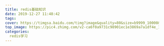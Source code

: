 ```yaml
---
title: redis基础知识
date: 2019-12-27 11:48:42
tags:
cover: https://timgsa.baidu.com/timg?image&quality=80&size=b9999_10000&sec=1577428903485&di=cfe15d3e859f0f2c9afe2a74eb54ee0b&imgtype=0&src=http%3A%2F%2Fhbimg.b0.upaiyun.com%2F834b4451313d3e9171afcf7841b3a80212eb507a6bee-XzTSuO_fw658
top_image: https://pic4.zhimg.com/v2-ca6f0a9731c98901ec1e3869a7a1df4e_1200x500.jpg
categories:
  redis学习
---
```

